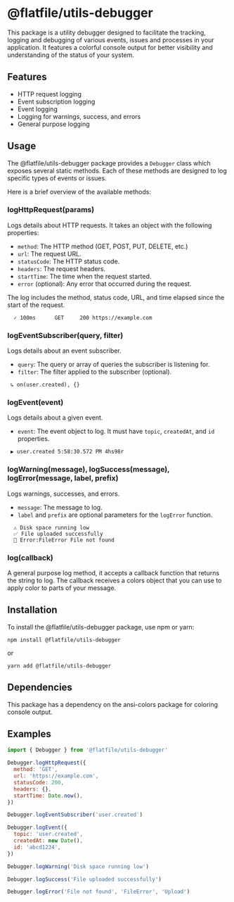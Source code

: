 # @flatfile/utils-debugger

This package is a utility debugger designed to facilitate the tracking, logging and debugging of various events, issues and processes in your application. It features a colorful console output for better visibility and understanding of the status of your system.

## Features

- HTTP request logging
- Event subscription logging
- Event logging
- Logging for warnings, success, and errors
- General purpose logging

## Usage

The @flatfile/utils-debugger package provides a `Debugger` class which exposes several static methods. Each of these methods are designed to log specific types of events or issues.

Here is a brief overview of the available methods:

### logHttpRequest(params)

Logs details about HTTP requests. It takes an object with the following properties:

- `method`: The HTTP method (GET, POST, PUT, DELETE, etc.)
- `url`: The request URL.
- `statusCode`: The HTTP status code.
- `headers`: The request headers.
- `startTime`: The time when the request started.
- `error` (optional): Any error that occurred during the request.

The log includes the method, status code, URL, and time elapsed since the start of the request.

```shell
  ✓ 100ms      GET     200 https://example.com
```

### logEventSubscriber(query, filter)

Logs details about an event subscriber.

- `query`: The query or array of queries the subscriber is listening for.
- `filter`: The filter applied to the subscriber (optional).

```shell
 ↳ on(user.created), {}
```

### logEvent(event)

Logs details about a given event.

- `event`: The event object to log. It must have `topic`, `createdAt`, and `id` properties.

```shell
 ▶ user.created 5:58:30.572 PM 4hs98r
```

### logWarning(message), logSuccess(message), logError(message, label, prefix)

Logs warnings, successes, and errors.

- `message`: The message to log.
- `label` and `prefix` are optional parameters for the `logError` function.

```shell
  ⚠️ Disk space running low
  ✅ File uploaded successfully
  🔴 Error:FileError File not found
```

### log(callback)

A general purpose log method, it accepts a callback function that returns the string to log. The callback receives a colors object that you can use to apply color to parts of your message.

## Installation

To install the @flatfile/utils-debugger package, use npm or yarn:

```
npm install @flatfile/utils-debugger
```

or

```
yarn add @flatfile/utils-debugger
```

## Dependencies

This package has a dependency on the ansi-colors package for coloring console output.

## Examples

```javascript
import { Debugger } from '@flatfile/utils-debugger'

Debugger.logHttpRequest({
  method: 'GET',
  url: 'https://example.com',
  statusCode: 200,
  headers: {},
  startTime: Date.now(),
})

Debugger.logEventSubscriber('user.created')

Debugger.logEvent({
  topic: 'user.created',
  createdAt: new Date(),
  id: 'abcd1234',
})

Debugger.logWarning('Disk space running low')

Debugger.logSuccess('File uploaded successfully')

Debugger.logError('File not found', 'FileError', 'Upload')
```
